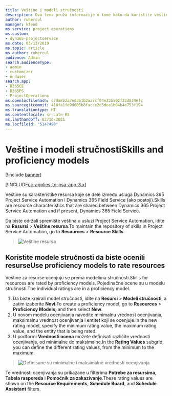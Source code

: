 ```yaml
---
title: Veštine i modeli stručnosti
description: Ova tema pruža informacije o tome kako da koristite veštine i modele stručnosti.
author: ruhercul
manager: kfend
ms.service: project-operations
ms.custom:
- dyn365-projectservice
ms.date: 03/13/2019
ms.topic: article
ms.author: ruhercul
audience: Admin
search.audienceType:
- admin
- customizer
- enduser
search.app:
- D365CE
- D365PS
- ProjectOperations
ms.openlocfilehash: c7da8b2a7eda51b2aa7cf04e325a92f33d834efc
ms.sourcegitcommit: 418fa1fe9d605b8faccc2d5dee1b04b4e753f194
ms.translationtype: HT
ms.contentlocale: sr-Latn-RS
ms.lasthandoff: 02/10/2021
ms.locfileid: "5147490"
---
```

# <a name="skills-and-proficiency-models"></a><span data-ttu-id="8c9d7-103">Veštine i modeli stručnosti</span><span class="sxs-lookup"><span data-stu-id="8c9d7-103">Skills and proficiency models</span></span>

[!include [banner](../includes/psa-now-project-operations.md)]

[!INCLUDE[cc-applies-to-psa-app-3.x](../includes/cc-applies-to-psa-app-3x.md)]

<span data-ttu-id="8c9d7-104">Veštine su karakteristike resursa koje se dele između usluga Dynamics 365 Project Service Automation i Dynamics 365 Field Service (ako postoji).</span><span class="sxs-lookup"><span data-stu-id="8c9d7-104">Skills are resource characteristics that are shared between Dynamics 365 Project Service Automation and if present, Dynamics 365 Field Service.</span></span> 

<span data-ttu-id="8c9d7-105">Da biste održali spremište veština u usluzi Project Service Automation, idite na **Resursi** \> **Veštine resursa**.</span><span class="sxs-lookup"><span data-stu-id="8c9d7-105">To maintain the repository of skills in Project Service Automation, go to **Resources** \> **Resource Skills**.</span></span> 

> ![Veštine resursa](media/Resource-Management-image84.png)

## <a name="use-proficiency-models-to-rate-resources"></a><span data-ttu-id="8c9d7-107">Koristite modele stručnosti da biste ocenili resurse</span><span class="sxs-lookup"><span data-stu-id="8c9d7-107">Use proficiency models to rate resources</span></span>

<span data-ttu-id="8c9d7-108">Veštine za resurse ocenjuju se prema modelima stručnosti.</span><span class="sxs-lookup"><span data-stu-id="8c9d7-108">Skills for resources are rated by proficiency models.</span></span> <span data-ttu-id="8c9d7-109">Pojedinačne ocene su u modelu stručnosti.</span><span class="sxs-lookup"><span data-stu-id="8c9d7-109">The individual ratings are in a proficiency model.</span></span> 

1. <span data-ttu-id="8c9d7-110">Da biste kreirali model stručnosti, idite na **Resursi** \> **Modeli stručnosti**, a zatim izaberite **Novi**.</span><span class="sxs-lookup"><span data-stu-id="8c9d7-110">To create a proficiency model, go to **Resources** \> **Proficiency Models**, and then select **New**.</span></span>
2. <span data-ttu-id="8c9d7-111">U novom modelu ocenjivanja navedite minimalnu vrednost ocenjivanja, maksimalnu vrednost ocenjivanja i entitet koji se ocenjuje.</span><span class="sxs-lookup"><span data-stu-id="8c9d7-111">In the new rating model, specify the minimum rating value, the maximum rating value, and the entity that is being rated.</span></span>
3. <span data-ttu-id="8c9d7-112">U podformi **Vrednosti ocena** možete definisati različite vrednosti ocenjivanja, od minimalne do maksimalne.</span><span class="sxs-lookup"><span data-stu-id="8c9d7-112">In the **Rating Values** subgrid, you can define the different rating values, from the minimum to the maximum.</span></span>

> ![Definisane su minimalne i maksimalne vrednosti ocenjivanja](media/Resource-Management-image85.png)

<span data-ttu-id="8c9d7-114">Te vrednosti ocenjivanja su prikazane u filterima **Potrebe za resursima**, **Tabela rasporeda** i **Pomoćnik za zakazivanje**.</span><span class="sxs-lookup"><span data-stu-id="8c9d7-114">These rating values are shown on the **Resource Requirements**, **Schedule Board**, and **Schedule Assistant** filters.</span></span>

